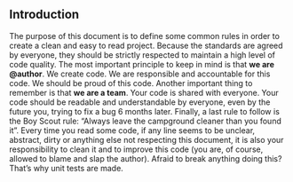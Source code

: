 ## Introduction
The purpose of this document is to define some common rules in order to create a clean and easy to read project. Because the standards are agreed by everyone, they should be strictly respected to maintain a high level of code quality.
The most important principle to keep in mind is that **we are @author**. We create code. We are responsible and accountable for this code. We should be proud of this code.
Another important thing to remember is that **we are a team**. Your code is shared with everyone. Your code should be readable and understandable by everyone, even by the future you, trying to fix a bug 6 months later.
Finally, a last rule to follow is the Boy Scout rule: “Always leave the campground cleaner than you found it”. Every time you read some code, if any line seems to be unclear, abstract, dirty or anything else not respecting this document, it is also your responsibility to clean it and to improve this code (you are, of course, allowed to blame and slap the author). Afraid to break anything doing this? That’s why unit tests are made.
